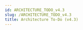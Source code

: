```yaml
---
id: ARCHITECTURE_TODO_v4.3
slug: /ARCHITECTURE_TODO_v4.3
title: Architecture To-Do (v4.3)
---
```

<!-- optional: Inhalt aus v4.3 reinkopieren -->